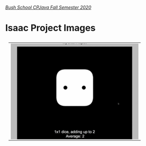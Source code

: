[_Bush School CPJava Fall Semester 2020_](https://chandrunarayan.github.io/cpjava/)


# Isaac Project Images

<table style="padding:10px">
<tr>
    
 
  <td>
    <img src="./giftable/../idice.gif" align="left" alt="2" width = 400px>
  </td>

<table style="padding:10px">

</tr>
</table>


